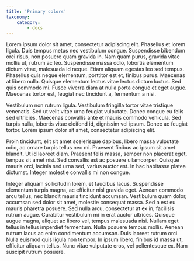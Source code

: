 ```yaml
---
title: 'Primary colors'
taxonomy:
    category:
        - docs
---
```


 Lorem ipsum dolor sit amet, consectetur adipiscing elit. Phasellus et lorem ligula. Duis tempus metus nec vestibulum congue. Suspendisse bibendum orci risus, non posuere quam gravida in. Nam quam purus, gravida vitae mollis ut, rutrum ac leo. Suspendisse massa odio, lobortis elementum dictum vitae, malesuada id neque. Etiam aliquam egestas leo sed tempus. Phasellus quis neque elementum, porttitor est et, finibus purus. Maecenas at libero nulla. Quisque elementum lectus vitae lectus dictum luctus. Sed quis commodo mi. Fusce viverra diam at nulla porta congue et eget augue. Maecenas tortor est, feugiat nec tincidunt a, fermentum a nisi.

Vestibulum non rutrum ligula. Vestibulum fringilla tortor vitae tristique venenatis. Sed ut velit vitae urna feugiat vulputate. Donec congue eu felis sed ultricies. Maecenas convallis ante et mauris commodo vehicula. Sed turpis nulla, lobortis vitae eleifend id, dignissim vel ipsum. Donec ac feugiat tortor. Lorem ipsum dolor sit amet, consectetur adipiscing elit.

Proin tincidunt, elit sit amet scelerisque dapibus, libero massa vulputate odio, ac ornare turpis tellus nec mi. Praesent finibus ac ipsum sit amet blandit. Ut id laoreet diam. Praesent felis massa, semper non placerat eget, tempus sit amet nisi. Sed convallis est ac posuere ullamcorper. Quisque mauris orci, lacinia sed urna sed, varius auctor est. In hac habitasse platea dictumst. Integer molestie convallis mi non congue.

Integer aliquam sollicitudin lorem, et faucibus lacus. Suspendisse elementum turpis magna, ac efficitur nisl gravida eget. Aenean commodo arcu tellus, nec blandit mauris tincidunt accumsan. Vestibulum quam dolor, accumsan sed dolor sit amet, molestie consequat massa. Sed a est eu mauris pharetra posuere. Sed nulla arcu, consectetur at ex in, facilisis rutrum augue. Curabitur vestibulum mi in erat auctor ultrices. Quisque augue magna, aliquet ac libero vel, tempus malesuada nisi. Nullam eget tellus in tellus imperdiet fermentum. Nulla posuere tempus mollis. Aenean rutrum lacus ac enim condimentum accumsan. Duis laoreet rutrum orci. Nulla euismod quis ligula non tempor. In ipsum libero, finibus id massa ut, efficitur aliquam tellus. Nunc vitae vulputate eros, vel pellentesque ex. Nam suscipit rutrum posuere. 